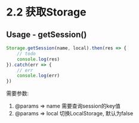 # 2.2 获取Storage

## Usage - getSession\(\)

```javascript
Storage.getSession(name, local).then(res => {
    // todo
    console.log(res)
}).catch(err => {
    // err
    console.log(err)
})
```

需要参数:

1.  @params =&gt; name 需要查询session的key值  
2.  @params =&gt; local 切换LocalStorage, 默认为false 



